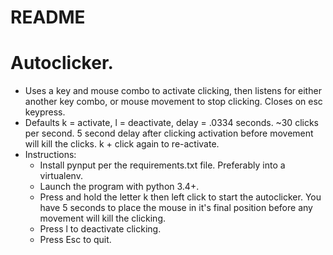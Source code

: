 # README #

# Autoclicker.
- Uses a key and mouse combo to activate clicking, then listens for either another key combo, or mouse movement to stop clicking. Closes on esc keypress.
- Defaults k = activate, l = deactivate, delay = .0334 seconds. ~30 clicks per second. 5 second delay after clicking activation before movement will kill the clicks. k + click again to re-activate.
- Instructions:
    - Install pynput per the requirements.txt file. Preferably into a virtualenv.
    - Launch the program with python 3.4+.
    - Press and hold the letter k then left click to start the autoclicker. You have 5 seconds to place the mouse in it's final position before any movement will kill the clicking.
    - Press l to deactivate clicking.
    - Press Esc to quit.
